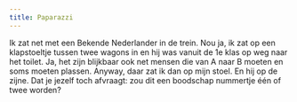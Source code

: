 ```yaml
---
title: Paparazzi
---
```

Ik zat net met een Bekende Nederlander in de trein. Nou ja, ik zat op een klapstoeltje tussen twee wagons in en hij was vanuit de 1e klas op weg naar het toilet. Ja, het zijn blijkbaar ook net mensen die van A naar B moeten en soms moeten plassen. Anyway, daar zat ik dan op mijn stoel. En hij op de zijne. Dat je jezelf toch afvraagt: zou dit een boodschap nummertje één of twee worden?

